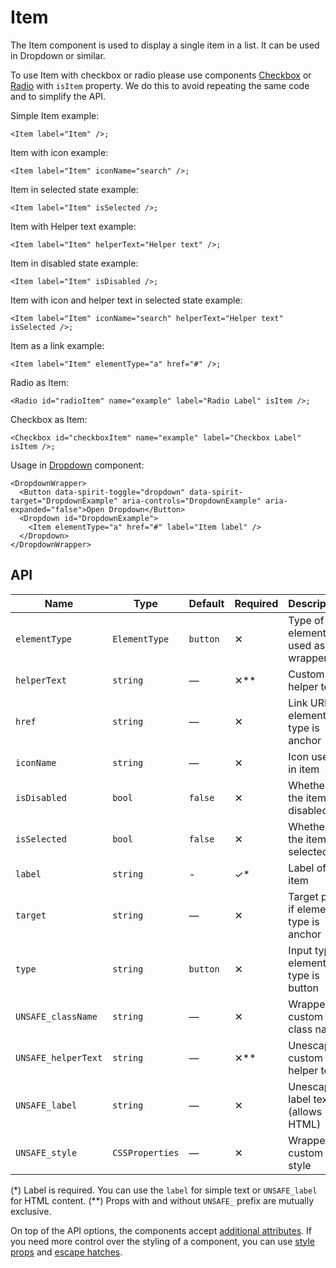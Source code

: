 # Item

The Item component is used to display a single item in a list. It can be used in Dropdown or similar.

To use Item with checkbox or radio please use components [Checkbox][checkbox] or [Radio][radio]
with `isItem` property. We do this to avoid repeating the same code and to simplify the API.

Simple Item example:

```twig
<Item label="Item" />;
```

Item with icon example:

```twig
<Item label="Item" iconName="search" />;
```

Item in selected state example:

```twig
<Item label="Item" isSelected />;
```

Item with Helper text example:

```twig
<Item label="Item" helperText="Helper text" />;
```

Item in disabled state example:

```twig
<Item label="Item" isDisabled />;
```

Item with icon and helper text in selected state example:

```twig
<Item label="Item" iconName="search" helperText="Helper text" isSelected />;
```

Item as a link example:

```twig
<Item label="Item" elementType="a" href="#" />;
```

Radio as Item:

```twig
<Radio id="radioItem" name="example" label="Radio Label" isItem />;
```

Checkbox as Item:

```twig
<Checkbox id="checkboxItem" name="example" label="Checkbox Label" isItem />;
```

Usage in [Dropdown][dropdown] component:

```twig
<DropdownWrapper>
  <Button data-spirit-toggle="dropdown" data-spirit-target="DropdownExample" aria-controls="DropdownExample" aria-expanded="false">Open Dropdown</Button>
  <Dropdown id="DropdownExample">
    <Item elementType="a" href="#" label="Item label" />
  </Dropdown>
</DropdownWrapper>
```

## API

| Name                | Type            | Default  | Required | Description                           |
| ------------------- | --------------- | -------- | -------- | ------------------------------------- |
| `elementType`       | `ElementType`   | `button` | ✕        | Type of element used as wrapper       |
| `helperText`        | `string`        | —        | ✕\*\*    | Custom helper text                    |
| `href`              | `string`        | —        | ✕        | Link URL if element type is anchor    |
| `iconName`          | `string`        | —        | ✕        | Icon used in item                     |
| `isDisabled`        | `bool`          | `false`  | ✕        | Whether is the item disabled          |
| `isSelected`        | `bool`          | `false`  | ✕        | Whether is the item selected          |
| `label`             | `string`        | -        | ✓\*      | Label of the item                     |
| `target`            | `string`        | —        | ✕        | Target prop if element type is anchor |
| `type`              | `string`        | `button` | ✕        | Input type if element type is button  |
| `UNSAFE_className`  | `string`        | —        | ✕        | Wrapper custom class name             |
| `UNSAFE_helperText` | `string`        | —        | ✕\*\*    | Unescaped custom helper text          |
| `UNSAFE_label`      | `string`        | —        | ✕        | Unescaped label text (allows HTML)    |
| `UNSAFE_style`      | `CSSProperties` | —        | ✕        | Wrapper custom style                  |

(\*) Label is required. You can use the `label` for simple text or `UNSAFE_label` for HTML content.
(\*\*) Props with and without `UNSAFE_` prefix are mutually exclusive.

On top of the API options, the components accept [additional attributes][readme-additional-attributes].
If you need more control over the styling of a component, you can use [style props][readme-style-props]
and [escape hatches][readme-escape-hatches].

[checkbox]: https://github.com/lmc-eu/spirit-design-system/tree/main/packages/web-twig/src/Resources/components/Checkbox/README.md
[dropdown]: https://github.com/lmc-eu/spirit-design-system/tree/main/packages/web/src/scss/components/Dropdown
[radio]: https://github.com/lmc-eu/spirit-design-system/tree/main/packages/web-twig/src/Resources/components/Radio/README.md
[readme-additional-attributes]: https://github.com/lmc-eu/spirit-design-system/blob/main/packages/web-twig/README.md#additional-attributes
[readme-style-props]: https://github.com/lmc-eu/spirit-design-system/blob/main/packages/web-twig/README.md#style-props
[readme-escape-hatches]: https://github.com/lmc-eu/spirit-design-system/blob/main/packages/web-twig/README.md#escape-hatches
